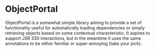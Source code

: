 # ObjectPortal

ObjectPortal is a somewhat simple library aiming to provide a set of functionality
useful for automatically loading dependencies or simply retrieving objects based on
some contextual characteristic. It aspires to support JSR 330 interactions, but in 
the meantime it uses the same annotations to be either familiar or super-annoying
(take your pick).
